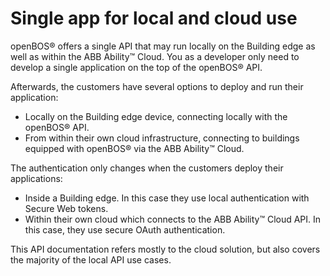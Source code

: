 # Single app for local and cloud use


openBOS&reg; offers a single API that may run locally on the Building edge as well as within the ABB Ability&trade; Cloud. You as a developer only need to develop a single application 
on the top of the openBOS&reg; API.

Afterwards, the customers have several options to deploy and run their application:
-	 Locally on the Building edge device, connecting locally with the openBOS&reg; API.
-	 From within their own cloud infrastructure, connecting to buildings equipped with openBOS&reg; via the ABB Ability&trade; Cloud.

The authentication only changes when the customers deploy their applications:
-	Inside a Building edge. In this case they use local authentication with Secure Web tokens.
-	Within their own cloud which connects to the ABB Ability&trade; Cloud API. In this case, they use secure OAuth authentication. 

This API documentation refers mostly to the cloud solution, but also covers the majority of the local API use cases.
